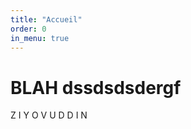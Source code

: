 ```yaml
---
title: "Accueil"
order: 0
in_menu: true
---
```

# BLAH dssdsdsdergf 

 
<div class="waviy" id="truc">
   <span style="--i:1">Z</span>
   <span style="--i:2">I</span>
   <span style="--i:3">Y</span>
   <span style="--i:4">O</span>
   <span style="--i:5">V</span>
   <span style="--i:6">U</span>
   <span style="--i:7">D</span>
   <span style="--i:8">D</span>
   <span style="--i:9">I</span>
   <span style="--i:10">N</span>

  </div> 